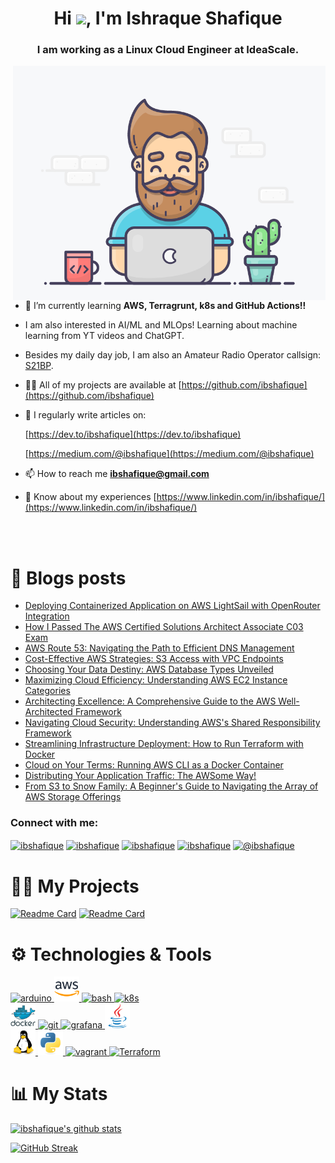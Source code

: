 
<!--
**ibshafique/ibshafique** is a ✨ _special_ ✨ repository because its `README.md` (this file) appears on your GitHub profile.

Here are some ideas to get you started:

- 🔭 I’m currently working on ...
- 🌱 I’m currently learning ...
- 👯 I’m looking to collaborate on ...
- 🤔 I’m looking for help with ...
- 💬 Ask me about ...
- 📫 How to reach me: ...
- 😄 Pronouns: ...
- ⚡ Fun fact: ...
-->

<h1 align="center">Hi <img src="https://i.imgur.com/GNz3qCl.gif" width="30px">, I'm Ishraque Shafique</h1>
<h3 align="center">I am working as a Linux Cloud Engineer at IdeaScale.</h3>

<img align="right" alt="Coder" width="500" src="https://github.com/ibshafique/ibshafique/blob/main/assets/skatter-programmer.gif">

- 🌱 I’m currently learning **AWS, Terragrunt, k8s and GitHub Actions!!**

- I am also interested in AI/ML and MLOps! Learning about machine learning from YT videos and ChatGPT.

- Besides my daily day job, I am also an Amateur Radio Operator callsign: [S21BP](https://www.qrz.com/db/s21bp).

- 👨‍💻 All of my projects are available at [https://github.com/ibshafique](https://github.com/ibshafique)

- 📝 I regularly write articles on:
  
    [https://dev.to/ibshafique](https://dev.to/ibshafique)
  
    [https://medium.com/@ibshafique](https://medium.com/@ibshafique)
  
- 📫 How to reach me **ibshafique@gmail.com**

- 📄 Know about my experiences [https://www.linkedin.com/in/ibshafique/](https://www.linkedin.com/in/ibshafique/)

</br>
</br>

# 📖 Blogs posts
<!-- BLOG-POST-LIST:START -->
- [Deploying Containerized Application on AWS LightSail with OpenRouter Integration](https://dev.to/ibshafique/deploying-containerized-application-on-aws-lightsail-with-openrouter-integration-103b)
- [How I Passed The AWS Certified Solutions Architect Associate C03 Exam](https://dev.to/ibshafique/how-i-passed-the-aws-certified-solutions-architect-associate-c03-exam-4d1d)
- [AWS Route 53: Navigating the Path to Efficient DNS Management](https://dev.to/ibshafique/aws-route-53-navigating-the-path-to-efficient-dns-management-12dj)
- [Cost-Effective AWS Strategies: S3 Access with VPC Endpoints](https://dev.to/ibshafique/cost-effective-aws-strategies-s3-access-with-vpc-endpoints-cbm)
- [Choosing Your Data Destiny: AWS Database Types Unveiled](https://dev.to/ibshafique/choosing-your-data-destiny-aws-database-types-unveiled-3jbd)
- [Maximizing Cloud Efficiency: Understanding AWS EC2 Instance Categories](https://dev.to/ibshafique/maximizing-cloud-efficiency-understanding-aws-ec2-instance-categories-1288)
- [Architecting Excellence: A Comprehensive Guide to the AWS Well-Architected Framework](https://dev.to/ibshafique/architecting-excellence-a-comprehensive-guide-to-the-aws-well-architected-framework-3a28)
- [Navigating Cloud Security: Understanding AWS&#39;s Shared Responsibility Framework](https://dev.to/ibshafique/navigating-cloud-security-understanding-awss-shared-responsibility-framework-af0)
- [Streamlining Infrastructure Deployment: How to Run Terraform with Docker](https://dev.to/ibshafique/streamlining-infrastructure-deployment-how-to-run-terraform-with-docker-2pih)
- [Cloud on Your Terms: Running AWS CLI as a Docker Container](https://dev.to/ibshafique/cloud-on-your-terms-running-aws-cli-as-a-docker-container-1jam)
- [Distributing Your Application Traffic: The AWSome Way!](https://dev.to/ibshafique/distributing-your-application-traffic-the-awsome-way-38i7)
- [From S3 to Snow Family: A Beginner&#39;s Guide to Navigating the Array of AWS Storage Offerings](https://dev.to/ibshafique/from-s3-to-snow-family-a-beginners-guide-to-navigating-the-array-of-aws-storage-offerings-1mpb)
<!-- BLOG-POST-LIST:END -->

<h3 align="left">Connect with me:</h3>
<p align="left">
<a href="https://dev.to/ibshafique" target="blank"><img align="center" src="https://raw.githubusercontent.com/rahuldkjain/github-profile-readme-generator/master/src/images/icons/Social/devto.svg" alt="ibshafique" height="30" width="40" /></a>
<a href="https://linkedin.com/in/ibshafique" target="blank"><img align="center" src="https://raw.githubusercontent.com/rahuldkjain/github-profile-readme-generator/master/src/images/icons/Social/linked-in-alt.svg" alt="ibshafique" height="30" width="40" /></a>
<a href="https://fb.com/ibshafique" target="blank"><img align="center" src="https://raw.githubusercontent.com/rahuldkjain/github-profile-readme-generator/master/src/images/icons/Social/facebook.svg" alt="ibshafique" height="30" width="40" /></a>
<a href="https://instagram.com/ibshafique" target="blank"><img align="center" src="https://raw.githubusercontent.com/rahuldkjain/github-profile-readme-generator/master/src/images/icons/Social/instagram.svg" alt="ibshafique" height="30" width="40" /></a>
<a href="https://medium.com/@ibshafique" target="blank"><img align="center" src="https://raw.githubusercontent.com/rahuldkjain/github-profile-readme-generator/master/src/images/icons/Social/medium.svg" alt="@ibshafique" height="30" width="40" /></a>
</p>

# 🧑‍💻 My Projects

[![Readme Card](https://github-readme-stats-sigma-five.vercel.app/api/pin/?username=ibshafique&repo=ansible-post-install&theme=radical)](https://github.com/ibshafique/ansible-post-install)
[![Readme Card](https://github-readme-stats-sigma-five.vercel.app/api/pin/?username=ibshafique&repo=docker-ansible-lab&theme=radical)](https://github.com/ibshafique/docker-ansible-lab)


# ⚙️ Technologies & Tools
<p align="left"> 
<a href="https://www.arduino.cc/" target="_blank" rel="noreferrer"> <img src="https://cdn.worldvectorlogo.com/logos/arduino-1.svg" alt="arduino" width="40" height="40"/> </a> 
<a href="https://aws.amazon.com" target="_blank" rel="noreferrer"> <img src="https://raw.githubusercontent.com/devicons/devicon/master/icons/amazonwebservices/amazonwebservices-original-wordmark.svg" alt="aws" width="40" height="40"/> </a>
<a href="https://www.gnu.org/software/bash/" target="_blank" rel="noreferrer"> <img src="https://www.vectorlogo.zone/logos/gnu_bash/gnu_bash-icon.svg" alt="bash" width="40" height="40"/> </a> 
<a href="https://kubernetes.io/" target="_blank" rel="noreferrer"> <img src="https://upload.wikimedia.org/wikipedia/commons/3/39/Kubernetes_logo_without_workmark.svg" alt="k8s" width="40" height="40"/> </a>

</br>  
<a href="https://www.docker.com/" target="_blank" rel="noreferrer"> <img src="https://raw.githubusercontent.com/devicons/devicon/master/icons/docker/docker-original-wordmark.svg" alt="docker" width="40" height="40"/> </a> 
<a href="https://git-scm.com/" target="_blank" rel="noreferrer"> <img src="https://www.vectorlogo.zone/logos/git-scm/git-scm-icon.svg" alt="git" width="40" height="40"/> </a> 
<a href="https://grafana.com" target="_blank" rel="noreferrer"> <img src="https://www.vectorlogo.zone/logos/grafana/grafana-icon.svg" alt="grafana" width="40" height="40"/> </a> 
<a href="https://www.java.com" target="_blank" rel="noreferrer"> <img src="https://raw.githubusercontent.com/devicons/devicon/master/icons/java/java-original.svg" alt="java" width="40" height="40"/> </a> 

</br>
<a href="https://www.linux.org/" target="_blank" rel="noreferrer"> <img src="https://raw.githubusercontent.com/devicons/devicon/master/icons/linux/linux-original.svg" alt="linux" width="40" height="40"/> </a> 
<a href="https://www.python.org" target="_blank" rel="noreferrer"> <img src="https://raw.githubusercontent.com/devicons/devicon/master/icons/python/python-original.svg" alt="python" width="40" height="40"/> </a> 
<a href="https://www.vagrantup.com/" target="_blank" rel="noreferrer"> <img src="https://www.vectorlogo.zone/logos/vagrantup/vagrantup-icon.svg" alt="vagrant" width="40" height="40"/> </a>
<a href="https://www.terraform.io/" target="_blank" rel="noreferrer"> <img src="https://upload.wikimedia.org/wikipedia/commons/0/04/Terraform_Logo.svg" alt="Terraform" width="40" height="40"/> </a>
</p>


# 📊 My Stats

[![ibshafique's github stats](https://github-readme-stats-sigma-five.vercel.app/api?username=ibshafique&show_icons=true&count_private=true&theme=radical&hide=stars)](https://github.com/ibshafque)

[![GitHub Streak](https://github-readme-streak-stats.herokuapp.com/?user=ibshafique&theme=dark&count_private=true&theme=radical)](https://github.com/ibshafque)
